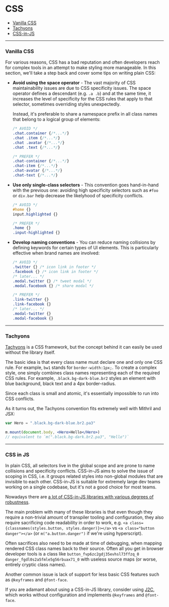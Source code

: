 <!--meta
Approaches you can use to style your Mithril-based apps, including technology and usability suggestions.
-->

# CSS

- [Vanilla CSS](#vanilla-css)
- [Tachyons](#tachyons)
- [CSS-in-JS](#css-in-js)

---

### Vanilla CSS

For various reasons, CSS has a bad reputation and often developers reach for complex tools in an attempt to make styling more manageable. In this section, we'll take a step back and cover some tips on writing plain CSS:

- **Avoid using the space operator** - The vast majority of CSS maintainability issues are due to CSS specificity issues. The space operator defines a descendant (e.g. `.a .b`) and at the same time, it increases the level of specificity for the CSS rules that apply to that selector, sometimes overriding styles unexpectedly.

	Instead, it's preferable to share a namespace prefix in all class names that belong to a logical group of elements:
	
	```css
	/* AVOID */
	.chat.container {/*...*/}
	.chat .item {/*...*/}
	.chat .avatar {/*...*/}
	.chat .text {/*...*/}
	
	/* PREFER */
	.chat-container {/*...*/}
	.chat-item {/*...*/}
	.chat-avatar {/*...*/}
	.chat-text {/*...*/}
	```

- **Use only single-class selectors** - This convention goes hand-in-hand with the previous one: avoiding high specificity selectors such as `#foo` or `div.bar` help decrease the likelyhood of specificity conflicts.

	```css
	/* AVOID */
	#home {}
	input.highlighted {}
	
	/* PREFER */
	.home {}
	.input-highlighted {}
	```

- **Develop naming conventions** - You can reduce naming collisions by defining keywords for certain types of UI elements. This is particularly effective when brand names are involved:

	```css
	/* AVOID */
	.twitter {} /* icon link in footer */
	.facebook {} /* icon link in footer */
	/* later... */
	.modal.twitter {} /* tweet modal */
	.modal.facebook {} /* share modal */
	
	/* PREFER */
	.link-twitter {}
	.link-facebook {}
	/* later... */
	.modal-twitter {}
	.modal-facebook {}
	```

---

### Tachyons

[Tachyons](https://github.com/tachyons-css/tachyons) is a CSS framework, but the concept behind it can easily be used without the library itself.

The basic idea is that every class name must declare one and only one CSS rule. For example, `bw1` stands for `border-width:1px;`. To create a complex style, one simply combines class names representing each of the required CSS rules. For example, `.black.bg-dark-blue.br2` styles an element with blue background, black text and a 4px border-radius.

Since each class is small and atomic, it's essentially impossible to run into CSS conflicts.

As it turns out, the Tachyons convention fits extremely well with Mithril and JSX:

```jsx
var Hero = ".black.bg-dark-blue.br2.pa3"

m.mount(document.body, <Hero>Hello</Hero>)
// equivalent to `m(".black.bg-dark.br2.pa3", "Hello")`
```

---

### CSS in JS

In plain CSS, all selectors live in the global scope and are prone to name collisions and specificity conflicts. CSS-in-JS aims to solve the issue of scoping in CSS, i.e. it groups related styles into non-global modules that are invisible to each other. CSS-in-JS is suitable for extremely large dev teams working on a single codebase, but it's not a good choice for most teams.

Nowadays there are [a lot of CSS-in-JS libraries with various degrees of robustness](https://github.com/MicheleBertoli/css-in-js). 

The main problem with many of these libraries is that even though they require a non-trivial amount of transpiler tooling and configuration, they also require sacrificing code readability in order to work, e.g. `<a class={classnames(styles.button, styles.danger)}></a>` vs `<a class="button danger"></a>` (or `m("a.button.danger")` if we're using hyperscript).

Often sacrifices also need to be made at time of debugging, when mapping rendered CSS class names back to their source. Often all you get in browser developer tools is a class like `button_fvp6zc2gdj35evhsl73ffzq_0 danger_fgdl0s2a5fmle5g56rbuax71_0` with useless source maps (or worse, entirely cryptic class names).

Another common issue is lack of support for less basic CSS features such as `@keyframes` and `@font-face`.

If you are adamant about using a CSS-in-JS library, consider using [J2C](https://github.com/j2css/j2c), which works without configuration and implements `@keyframes` and `@font-face`.
